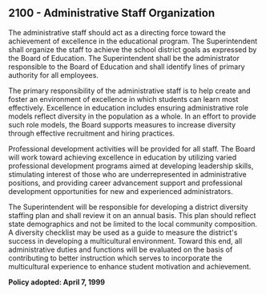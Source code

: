 ## 2100 - Administrative Staff Organization

The administrative staff should act as a directing force toward the achievement of excellence in the educational program. The Superintendent shall organize the staff to achieve the school district goals as expressed by the Board of Education. The Superintendent shall be the administrator responsible to the Board of Education and shall identify lines of primary authority for all employees.

The primary responsibility of the administrative staff is to help create and foster an environment of excellence in which students can learn most effectively. Excellence in education includes ensuring administrative role models reflect diversity in the population as a whole. In an effort to provide such role models, the Board supports measures to increase diversity through effective recruitment and hiring practices.

Professional development activities will be provided for all staff. The Board will work toward achieving excellence in education by utilizing varied professional development programs aimed at developing leadership skills, stimulating interest of those who are underrepresented in administrative positions, and providing career advancement support and professional development opportunities for new and experienced administrators.

The Superintendent will be responsible for developing a district diversity staffing plan and shall review it on an annual basis. This plan should reflect state demographics and not be limited to the local community composition. A diversity checklist may be used as a guide to measure the district's success in developing a multicultural environment. Toward this end, all administrative duties and functions will be evaluated on the basis of contributing to better instruction which serves to incorporate the multicultural experience to enhance student motivation and achievement.

**Policy adopted:  April 7, 1999**